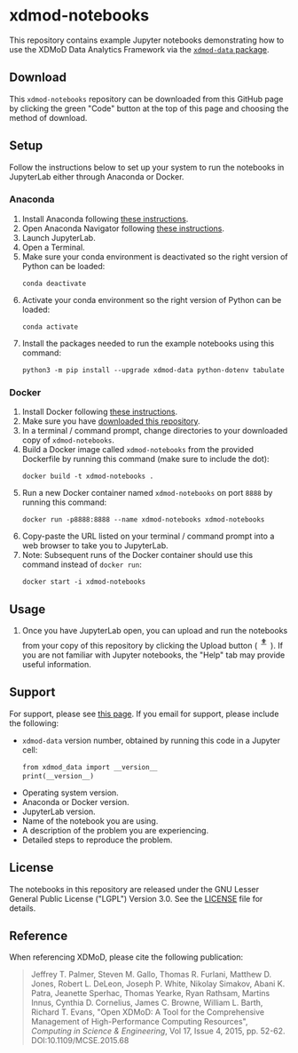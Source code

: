 # xdmod-notebooks
This repository contains example Jupyter notebooks demonstrating how to use the XDMoD Data Analytics Framework via the [`xdmod-data` package](https://github.com/ubccr/xdmod-data).

## Download
This `xdmod-notebooks` repository can be downloaded from this GitHub page by clicking the green "Code" button at the top of this page and choosing the method of download.

## Setup
Follow the instructions below to set up your system to run the notebooks in JupyterLab either through Anaconda or Docker.

### Anaconda
1. Install Anaconda following [these instructions](https://docs.anaconda.com/free/anaconda/install/index.html).
1. Open Anaconda Navigator following [these instructions](https://docs.anaconda.com/free/anaconda/install/verify-install/).
1. Launch JupyterLab.
1. Open a Terminal.
1. Make sure your conda environment is deactivated so the right version of Python can be loaded:
    ```
    conda deactivate
    ```
1. Activate your conda environment so the right version of Python can be loaded:
    ```
    conda activate
    ```
1. Install the packages needed to run the example notebooks using this command:
    ```
    python3 -m pip install --upgrade xdmod-data python-dotenv tabulate
    ```

### Docker
1. Install Docker following [these instructions](https://docs.docker.com/engine/install/).
1. Make sure you have [downloaded this repository](#download).
1. In a terminal / command prompt, change directories to your downloaded copy of `xdmod-notebooks`.
1. Build a Docker image called `xdmod-notebooks` from the provided Dockerfile by running this command (make sure to include the dot):
    ```
    docker build -t xdmod-notebooks .
    ```
1. Run a new Docker container named `xdmod-notebooks` on port `8888` by running this command:
    ```
    docker run -p8888:8888 --name xdmod-notebooks xdmod-notebooks
    ```
1. Copy-paste the URL listed on your terminal / command prompt into a web browser to take you to JupyterLab.
1. Note: Subsequent runs of the Docker container should use this command instead of `docker run`:
    ```
    docker start -i xdmod-notebooks
    ```

## Usage
1. Once you have JupyterLab open, you can upload and run the notebooks from your copy of this repository by clicking the Upload button (![Screenshot of upload button](docs/img/jupyter-upload.jpg)). If you are not familiar with Jupyter notebooks, the "Help" tab may provide useful information.

## Support
For support, please see [this page](https://open.xdmod.org/support.html). If you email for support, please include the following:
* `xdmod-data` version number, obtained by running this code in a Jupyter cell:
    ```
    from xdmod_data import __version__
    print(__version__)
    ```
* Operating system version.
* Anaconda or Docker version.
* JupyterLab version.
* Name of the notebook you are using.
* A description of the problem you are experiencing.
* Detailed steps to reproduce the problem.

## License
The notebooks in this repository are released under the GNU Lesser General Public License ("LGPL") Version 3.0. See the [LICENSE](LICENSE) file for details.

## Reference
When referencing XDMoD, please cite the following publication:

> Jeffrey T. Palmer, Steven M. Gallo, Thomas R. Furlani, Matthew D. Jones, Robert L. DeLeon, Joseph P. White, Nikolay Simakov, Abani K. Patra, Jeanette Sperhac, Thomas Yearke, Ryan Rathsam, Martins Innus, Cynthia D. Cornelius, James C. Browne, William L. Barth, Richard T. Evans, "Open XDMoD: A Tool for the Comprehensive Management of High-Performance Computing Resources", *Computing in Science & Engineering*, Vol 17, Issue 4, 2015, pp. 52-62. DOI:10.1109/MCSE.2015.68
